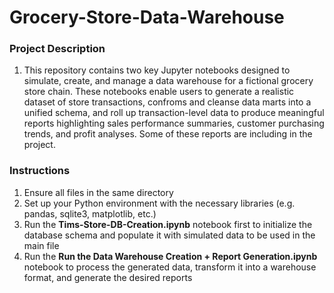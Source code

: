# Grocery-Store-Data-Warehouse
<h3>Project Description</h3>
  <ol>
    <li>This repository contains two key Jupyter notebooks designed to simulate, create, and manage a data warehouse for a fictional grocery store chain. These notebooks enable users to generate a realistic dataset of store transactions, confroms and cleanse data marts into a unified schema, and roll up transaction-level data to produce meaningful reports highlighting sales performance summaries, customer purchasing trends, and profit analyses. Some of these reports are including in the project.</li>
  </ol>

<h3>Instructions</h3>
  <ol>
  <li>Ensure all files in the same directory</li>
  <li>Set up your Python environment with the necessary libraries (e.g. pandas, sqlite3, matplotlib, etc.)</li>
  <li>Run the <b>Tims-Store-DB-Creation.ipynb</b> notebook first to initialize the database schema and populate it with simulated data to be used in the main file</li>
  <li>Run the <b>Run the Data Warehouse Creation + Report Generation.ipynb</b> notebook to process the generated data, transform it into a warehouse format, and generate the desired reports</li>
  </ol>
